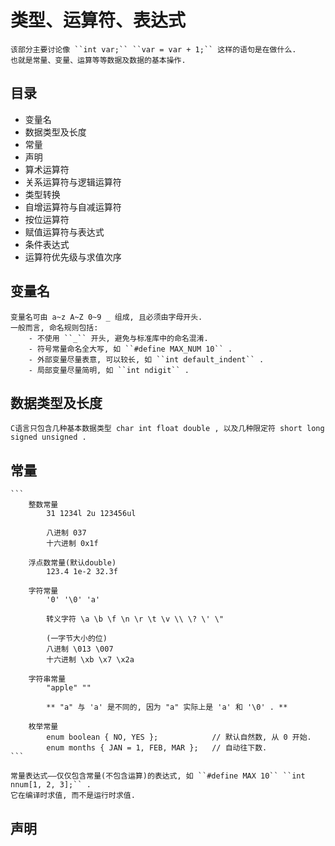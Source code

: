 类型、运算符、表达式
====================
    该部分主要讨论像 ``int var;`` ``var = var + 1;`` 这样的语句是在做什么.
    也就是常量、变量、运算等等数据及数据的基本操作.


目录
----
- 变量名
- 数据类型及长度
- 常量
- 声明
- 算术运算符
- 关系运算符与逻辑运算符
- 类型转换
- 自增运算符与自减运算符
- 按位运算符
- 赋值运算符与表达式
- 条件表达式
- 运算符优先级与求值次序


变量名
------
    变量名可由 a~z A~Z 0~9 _ 组成, 且必须由字母开头.
    一般而言, 命名规则包括:
        - 不使用 ``_`` 开头, 避免与标准库中的命名混淆.
        - 符号常量命名全大写, 如 ``#define MAX_NUM 10`` .
        - 外部变量尽量表意, 可以较长, 如 ``int default_indent`` .
        - 局部变量尽量简明, 如 ``int ndigit`` .


数据类型及长度
--------------
    C语言只包含几种基本数据类型 char int float double , 以及几种限定符 short long signed unsigned .


常量
----
    ```
        整数常量
            31 1234l 2u 123456ul
            
            八进制 037
            十六进制 0x1f

        浮点数常量(默认double)
            123.4 1e-2 32.3f

        字符常量
            '0' '\0' 'a'
            
            转义字符 \a \b \f \n \r \t \v \\ \? \' \"
            
            (一字节大小的位)
            八进制 \013 \007
            十六进制 \xb \x7 \x2a
    
        字符串常量
            "apple" ""

            ** "a" 与 'a' 是不同的, 因为 "a" 实际上是 'a' 和 '\0' . **
        
        枚举常量
            enum boolean { NO, YES };            // 默认自然数, 从 0 开始.
            enum months { JAN = 1, FEB, MAR };   // 自动往下数.
    ```

    常量表达式——仅仅包含常量(不包含运算)的表达式, 如 ``#define MAX 10`` ``int nnum[1, 2, 3];`` .
    它在编译时求值, 而不是运行时求值.


声明
----
